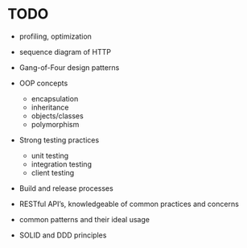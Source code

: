# TODO

-   profiling, optimization

-   sequence diagram of HTTP

-   Gang-of-Four design patterns

-   OOP concepts

    -   encapsulation
    -   inheritance
    -   objects/classes
    -   polymorphism

-   Strong testing practices

    -   unit testing
    -   integration testing
    -   client testing

-   Build and release processes

-   RESTful API’s, knowledgeable of common practices and concerns

-   common patterns and their ideal usage

-   SOLID and DDD principles
